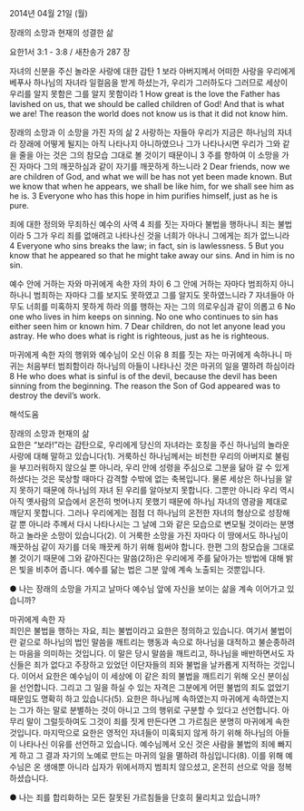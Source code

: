 2014년 04월 21일 (월)

장래의 소망과 현재의 성결한 삶



요한1서 3:1 - 3:8 / 새찬송가 287 장


자녀의 신분을 주신 놀라운 사랑에 대한 감탄
1 보라 아버지께서 어떠한 사랑을 우리에게 베푸사 하나님의 자녀라 일컬음을 받게 하셨는가, 우리가 그러하도다 그러므로 세상이 우리를 알지 못함은 그를 알지 못함이라 
1 How great is the love the Father has lavished on us, that we should be called children of God! And that is what we are! The reason the world does not know us is that it did not know him.   

장래의 소망과 이 소망을 가진 자의 삶 
2 사랑하는 자들아 우리가 지금은 하나님의 자녀라 장래에 어떻게 될지는 아직 나타나지 아니하였으나 그가 나타나시면 우리가 그와 같을 줄을 아는 것은 그의 참모습 그대로 볼 것이기 때문이니 3 주를 향하여 이 소망을 가진 자마다 그의 깨끗하심과 같이 자기를 깨끗하게 하느니라 
2 Dear friends, now we are children of God, and what we will be has not yet been made known. But we know that when he appears, we shall be like him, for we shall see him as he is. 3 Everyone who has this hope in him purifies himself, just as he is pure.   

죄에 대한 정의와 무죄하신 예수의 사역 
4 죄를 짓는 자마다 불법을 행하나니 죄는 불법이라 5 그가 우리 죄를 없애려고 나타나신 것을 너희가 아나니 그에게는 죄가 없느니라 
4 Everyone who sins breaks the law; in fact, sin is lawlessness.  5 But you know that he appeared so that he might take away our sins. And in him is no sin.   

예수 안에 거하는 자와 마귀에게 속한 자의 차이 
6 그 안에 거하는 자마다 범죄하지 아니하나니 범죄하는 자마다 그를 보지도 못하였고 그를 알지도 못하였느니라 7 자녀들아 아무도 너희를 미혹하지 못하게 하라 의를 행하는 자는 그의 의로우심과 같이 의롭고 
6 No one who lives in him keeps on sinning. No one who continues to sin has either seen him or known him. 7 Dear children, do not let anyone lead you astray. He who does what is right is righteous, just as he is righteous.   

마귀에게 속한 자의 행위와 예수님이 오신 이유
8 죄를 짓는 자는 마귀에게 속하나니 마귀는 처음부터 범죄함이라 하나님의 아들이 나타나신 것은 마귀의 일을 멸하려 하심이라  
8 He who does what is sinful is of the devil, because the devil has been sinning from the beginning. The reason the Son of God appeared was to destroy the devil’s work.

해석도움





장래의 소망과 현재의 삶  
요한은 “보라!”라는 감탄으로, 우리에게 당신의 자녀라는 호칭을 주신 하나님의 놀라운 사랑에 대해 말하고 있습니다(1). 거룩하신 하나님께서는 비천한 우리의 아버지로 불림을 부끄러워하지 않으실 뿐 아니라, 우리 안에 성령을 주심으로 그분을 닮아 갈 수 있게 하셨다는 것은 묵상할 때마다 감격할 수밖에 없는 축복입니다. 물론 세상은 하나님을 알지 못하기 때문에 하나님의 자녀 된 우리를 알아보지 못합니다. 그뿐만 아니라 우리 역시 아직 옛사람의 모습에서 온전히 벗어나지 못했기 때문에 하나님 자녀의 영광을 제대로 깨닫지 못합니다. 그러나 우리에게는 점점 더 하나님의 온전한 자녀의 형상으로 성장해 갈 뿐 아니라 주께서 다시 나타나시는 그 날에 그와 같은 모습으로 변모될 것이라는 분명하고 놀라운 소망이 있습니다(2). 이 거룩한 소망을 가진 자마다 이 땅에서도 하나님이 깨끗하심 같이 자기를 더욱 깨끗케 하기 위해 힘써야 합니다. 한편 그의 참모습을 그대로 볼 것이기 때문에 그와 같아진다는 말씀(2하)은 우리에게 주를 닮아가는 방법에 대해 밝은 빛을 비추어 줍니다. 예수를 닮는 법은 그분 앞에 계속 노출되는 것뿐입니다. 

● 나는 장래의 소망을 가지고 날마다 예수님 앞에 자신을 보이는 삶을 계속 이어가고 있습니까?  

마귀에게 속한 자  
죄인은 불법을 행하는 자요, 죄는 불법이라고 요한은 정의하고 있습니다. 여기서 불법이란 겉으로 하나님의 법인 말씀을 깨트리는 행동과 속으로 하나님을 대적하고 불순종하려는 마음을 의미하는 것입니다. 이 말은 당시 말씀을 깨트리고, 하나님을 배반하면서도 자신들은 죄가 없다고 주장하고 있었던 이단자들의 죄와 불법을 날카롭게 지적하는 것입니다. 이어서 요한은 예수님이 이 세상에 이 같은 죄의 불법을 깨트리기 위해 오신 분이심을 선언합니다. 그리고 그 일을 하실 수 있는 자격은 그분에게 어떤 불법의 죄도 없었기 때문임도 명확히 하고 있습니다(5). 요한은 하나님께 속하였는지 마귀에게 속하였는지는 그가 하는 말로 분별하는 것이 아니고 그의 행위로 구분할 수 있다고 선언합니다. 아무리 말이 그럴듯하여도 그것이 죄를 짓게 만든다면 그 가르침은 분명히 마귀에게 속한 것입니다. 마지막으로 요한은 영적인 자녀들이 미혹되지 않게 하기 위해 하나님의 아들이 나타나신 이유를 선언하고 있습니다. 예수님께서 오신 것은 사람을 불법의 죄에 빠지게 하고 그 결과 자기의 노예로 만드는 마귀의 일을 멸하려 하심입니다(8). 이를 위해 예수님은 온 생애뿐 아니라 십자가 위에서까지 범죄치 않으셨고, 온전히 선으로 악을 정복하셨습니다. 

● 나는 죄를 합리화하는 모든 잘못된 가르침들을 단호히 물리치고 있습니까?
